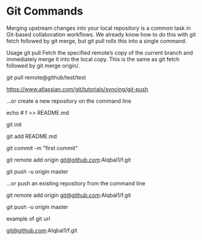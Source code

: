 # Git Commands

Merging upstream changes into your local repository is a common task in Git-based collaboration workflows. We already know how to do this with git fetch followed by git merge, but git pull rolls this into a single command.

Usage
git pull <remote>
Fetch the specified remote’s copy of the current branch and immediately merge it into the local copy. This is the same as git fetch <remote> followed by git merge origin/<current-branch>.

git pull remote@github/test/test

https://www.atlassian.com/git/tutorials/syncing/git-push


…or create a new repository on the command line

echo # f >> README.md

git init

git add README.md

git commit -m "first commit"

git remote add origin git@github.com:AIqbal1/f.git

git push -u origin master

…or push an existing repository from the command line

git remote add origin git@github.com:AIqbal1/f.git

git push -u origin master


example of git url

git@github.com:AIqbal1/f.git
